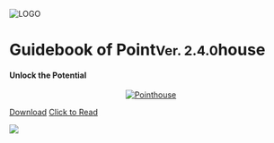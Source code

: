 ![LOGO](../_pic/earth-globe.svg)

# Guidebook of Point<small>Ver. 2.4.0</small>house
#### Unlock the Potential

<p align="center">
<a href="https://www.pointhouse.cn"><img src="https://img.shields.io/badge/NewEra-English-red?logo=AerLingus&style=plastic" alt="Pointhouse"></a>
</p>

[<span class="ps-icon ps-icon-download"></span> Download](http://www.pointhouse.cn/download)
[<span class="ps-icon ps-icon-down"></span> Click to Read](README)

![](_pic/SouthwestMap.png)